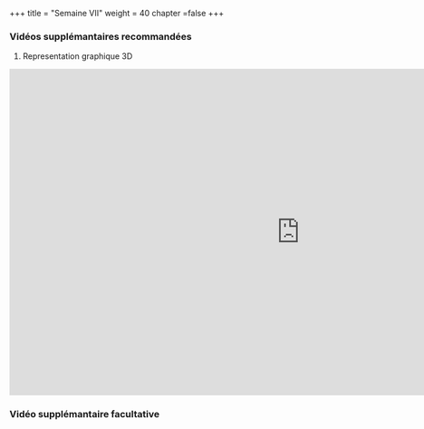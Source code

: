 +++
title = "Semaine VII"
weight = 40
chapter =false
+++

<!--
# :construction:
Vidéos disponible le 29 septembre 2020


### Cours 5

1) Application de la dérivée (partie I): approximation linéaire

<iframe width="560" height="315" src="https://www.youtube.com/embed/AoN4dQTI5Bs" frameborder="0" allow="accelerometer; autoplay; clipboard-write; encrypted-media; gyroscope; picture-in-picture" allowfullscreen></iframe>

2) Application de la dérivée (partie II): formule de Taylor

<iframe width="560" height="315" src="https://www.youtube.com/embed/An8UxqxaT3c" frameborder="0" allow="accelerometer; autoplay; clipboard-write; encrypted-media; gyroscope; picture-in-picture" allowfullscreen></iframe>

3) Application de la dérivée: optimisation

<iframe width="560" height="315" src="https://www.youtube.com/embed/WtMa2ttSlSo" frameborder="0" allow="accelerometer; autoplay; clipboard-write; encrypted-media; gyroscope; picture-in-picture" allowfullscreen></iframe>

{{% attachments style="grey" title="Pièces jointes" /%}}

-->

### Vidéos supplémantaires recommandées

1) Representation graphique 3D 

<iframe width="1024" height="576" src="https://www.youtube.com/embed/2DRmfxkH_VI" frameborder="0" allow="accelerometer; autoplay; clipboard-write; encrypted-media; gyroscope; picture-in-picture" allowfullscreen></iframe>

<!--
2) Example de calcul d'un extremum (global) avec le test de la dérivée première sur un intervalle ouvert.

<iframe width="560" height="315" src="https://www.youtube.com/embed/Xhc7Hens0f8" frameborder="0" allow="accelerometer; autoplay; clipboard-write; encrypted-media; gyroscope; picture-in-picture" allowfullscreen></iframe>

3) Explication du test de la dérivée seconde et petit example.

<iframe width="560" height="315" src="https://www.youtube.com/embed/-cW5hCsc9Yc" frameborder="0" allow="accelerometer; autoplay; clipboard-write; encrypted-media; gyroscope; picture-in-picture" allowfullscreen></iframe>

4) Résolution d'un problème d'optimisation

<iframe width="560" height="315" src="https://www.youtube.com/embed/dam16G6cZ8k" frameborder="0" allow="accelerometer; autoplay; clipboard-write; encrypted-media; gyroscope; picture-in-picture" allowfullscreen></iframe>
-->

### Vidéo supplémantaire facultative

<!--
1) Sur les séries de Taylor

<iframe width="560" height="315" src="https://www.youtube.com/embed/3d6DsjIBzJ4" frameborder="0" allow="accelerometer; autoplay; clipboard-write; encrypted-media; gyroscope; picture-in-picture" allowfullscreen></iframe>

-->